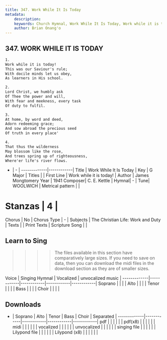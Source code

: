 ```yaml
---
title: 347. Work While It Is Today
metadata:
    description: 
    keywords: Church Hymnal, Work While It Is Today, Work while it is today!, 
    author: Brian Onang'o
---
```



## 347. WORK WHILE IT IS TODAY

```txt
1.
Work while it is today! 
This was our Saviour's rule; 
With docile minds let us obey, 
As learners in His school. 

2.
Lord Christ, we humbly ask 
Of Thee the power and will, 
With fear and meekness, every task 
Of duty to fulfil. 

3.
At home, by word and deed, 
Adorn redeeming grace; 
And sow abroad the precious seed 
Of truth in every place' 

4.
That thus the wilderness 
May blossom like the rose, 
And trees spring up of righteousness, 
Where'er life's river flows.
```

- |   -  |
-------------|------------|
Title | Work While It Is Today |
Key | G Major |
Titles |  |
First Line | Work while it is today! |
Author | James Mongtomery
Year | 1941
Composer| C. E. Kettle |
Hymnal|  - |
Tune| WOOLWICH |
Metrical pattern | |
# Stanzas | 4 |
Chorus | No |
Chorus Type | - |
Subjects | The Christian Life: Work and Duty |
Texts |  |
Print Texts | 
Scripture Song |  |
  
## Learn to Sing

>>>> The files available in this section have comparatively large sizes. If you need to save on data, then you can download the midi files in the download section as they are of smaller sizes.

Voice |  Singing Hymnal | Vocalized | unvocalized music |
-------------|------------|------------|------------|------------|
Soprano | | | |
Alto | | | |
Tenor | | | |
Bass | | | |
Choir | | | |

## Downloads

- |  Soprano | Alto | Tenor | Bass | Choir | Separated |
-------------|------------|------------|------------|------------|
pdf | | | | | |
pdf(x8) | | | | | |
midi | | | | | |
vocalized | | | | | |
unvocalized | | | | | |
singing file | | | | | |
Lilypond file | | | | | |
Lilypond (x8) | | | | | |
  